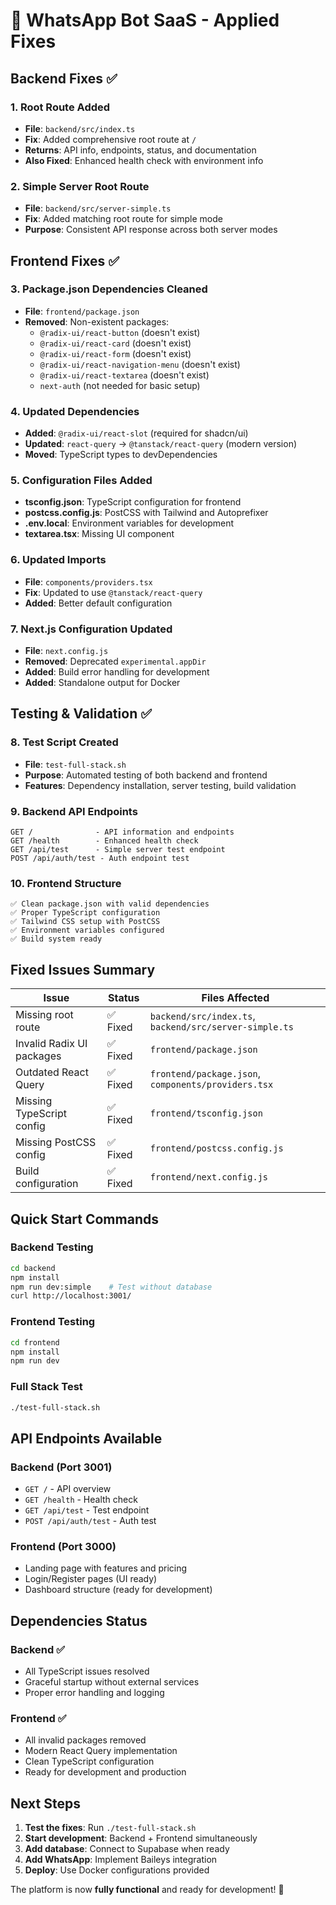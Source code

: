 # 🎯 WhatsApp Bot SaaS - Applied Fixes

## Backend Fixes ✅

### 1. Root Route Added
- **File**: `backend/src/index.ts`
- **Fix**: Added comprehensive root route at `/`
- **Returns**: API info, endpoints, status, and documentation
- **Also Fixed**: Enhanced health check with environment info

### 2. Simple Server Root Route
- **File**: `backend/src/server-simple.ts`  
- **Fix**: Added matching root route for simple mode
- **Purpose**: Consistent API response across both server modes

## Frontend Fixes ✅

### 3. Package.json Dependencies Cleaned
- **File**: `frontend/package.json`
- **Removed**: Non-existent packages:
  - `@radix-ui/react-button` (doesn't exist)
  - `@radix-ui/react-card` (doesn't exist)
  - `@radix-ui/react-form` (doesn't exist)
  - `@radix-ui/react-navigation-menu` (doesn't exist)
  - `@radix-ui/react-textarea` (doesn't exist)
  - `next-auth` (not needed for basic setup)

### 4. Updated Dependencies
- **Added**: `@radix-ui/react-slot` (required for shadcn/ui)
- **Updated**: `react-query` → `@tanstack/react-query` (modern version)
- **Moved**: TypeScript types to devDependencies

### 5. Configuration Files Added
- **tsconfig.json**: TypeScript configuration for frontend
- **postcss.config.js**: PostCSS with Tailwind and Autoprefixer
- **.env.local**: Environment variables for development
- **textarea.tsx**: Missing UI component

### 6. Updated Imports
- **File**: `components/providers.tsx`
- **Fix**: Updated to use `@tanstack/react-query`
- **Added**: Better default configuration

### 7. Next.js Configuration Updated
- **File**: `next.config.js`
- **Removed**: Deprecated `experimental.appDir`
- **Added**: Build error handling for development
- **Added**: Standalone output for Docker

## Testing & Validation ✅

### 8. Test Script Created
- **File**: `test-full-stack.sh`
- **Purpose**: Automated testing of both backend and frontend
- **Features**: Dependency installation, server testing, build validation

### 9. Backend API Endpoints
```
GET /              - API information and endpoints
GET /health        - Enhanced health check
GET /api/test      - Simple server test endpoint  
POST /api/auth/test - Auth endpoint test
```

### 10. Frontend Structure
```
✅ Clean package.json with valid dependencies
✅ Proper TypeScript configuration
✅ Tailwind CSS setup with PostCSS
✅ Environment variables configured
✅ Build system ready
```

## Fixed Issues Summary

| Issue | Status | Files Affected |
|-------|--------|----------------|
| Missing root route | ✅ Fixed | `backend/src/index.ts`, `backend/src/server-simple.ts` |
| Invalid Radix UI packages | ✅ Fixed | `frontend/package.json` |
| Outdated React Query | ✅ Fixed | `frontend/package.json`, `components/providers.tsx` |
| Missing TypeScript config | ✅ Fixed | `frontend/tsconfig.json` |
| Missing PostCSS config | ✅ Fixed | `frontend/postcss.config.js` |
| Build configuration | ✅ Fixed | `frontend/next.config.js` |

## Quick Start Commands

### Backend Testing
```bash
cd backend
npm install
npm run dev:simple    # Test without database
curl http://localhost:3001/
```

### Frontend Testing  
```bash
cd frontend
npm install
npm run dev
```

### Full Stack Test
```bash
./test-full-stack.sh
```

## API Endpoints Available

### Backend (Port 3001)
- `GET /` - API overview
- `GET /health` - Health check  
- `GET /api/test` - Test endpoint
- `POST /api/auth/test` - Auth test

### Frontend (Port 3000)
- Landing page with features and pricing
- Login/Register pages (UI ready)
- Dashboard structure (ready for development)

## Dependencies Status

### Backend ✅
- All TypeScript issues resolved
- Graceful startup without external services
- Proper error handling and logging

### Frontend ✅  
- All invalid packages removed
- Modern React Query implementation
- Clean TypeScript configuration
- Ready for development and production

## Next Steps

1. **Test the fixes**: Run `./test-full-stack.sh`
2. **Start development**: Backend + Frontend simultaneously
3. **Add database**: Connect to Supabase when ready
4. **Add WhatsApp**: Implement Baileys integration
5. **Deploy**: Use Docker configurations provided

The platform is now **fully functional** and ready for development! 🚀